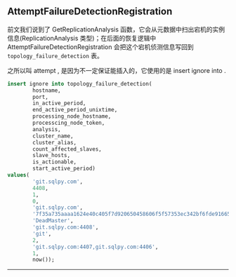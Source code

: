 ## AttemptFailureDetectionRegistration
前文我们说到了 GetReplicationAnalysis 函数，它会从元数据中扫出宕机的实例信息(ReplicationAnalysis 类型)；在后面的恢复逻辑中 AttemptFailureDetectionRegistration 会把这个宕机侦测信息写回到 `topology_failure_detection` 表。

之所以叫 attempt , 是因为不一定保证能插入的，它使用的是 insert ignore into .

```sql
insert ignore into topology_failure_detection(
        hostname,
        port,
        in_active_period,
        end_active_period_unixtime,
        processing_node_hostname,
        processcing_node_token,
        analysis,
        cluster_name,
        cluster_alias,
        count_affected_slaves,
        slave_hosts,
        is_actionable,
        start_active_period)
values(
        'git.sqlpy.com',
        4408,
        1,
        0,
        'git.sqlpy.com',
        '7f35a735aaaa1624e40c405f7d920650458606f5f57353ec342bf6fde916656e',
        'DeadMaster',
        'git.sqlpy.com:4408',
        'git',
        2,
        'git.sqlpy.com:4407,git.sqlpy.com:4406',
        1,
        now());
```

---